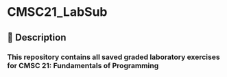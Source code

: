 # CMSC21_LabSub

## 📃 Description
### This repository contains all saved graded laboratory exercises for CMSC 21: Fundamentals of Programming